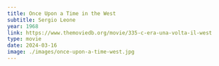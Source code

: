 ```yaml
---
title: Once Upon a Time in the West
subtitle: Sergio Leone
year: 1968
link: https://www.themoviedb.org/movie/335-c-era-una-volta-il-west
type: movie
date: 2024-03-16
image: ./images/once-upon-a-time-west.jpg
---
```

